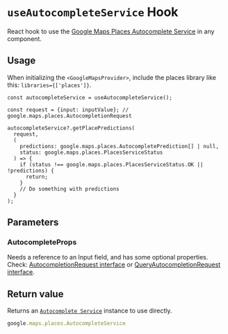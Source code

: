 # `useAutocompleteService` Hook

React hook to use the [Google Maps Places Autocomplete Service](https://developers.google.com/maps/documentation/javascript/reference/places-autocomplete-service) in any component.

## Usage

When initializing the `<GoogleMapsProvider>`, include the places library like this: `libraries={['places']}`.

```tsx
const autocompleteService = useAutocompleteService();

const request = {input: inputValue}; // google.maps.places.AutocompletionRequest

autocompleteService?.getPlacePredictions(
  request,
  (
    predictions: google.maps.places.AutocompletePrediction[] | null,
    status: google.maps.places.PlacesServiceStatus
  ) => {
    if (status !== google.maps.places.PlacesServiceStatus.OK || !predictions) {
      return;
    }
    // Do something with predictions
  }
);
```

## Parameters

### AutocompleteProps

Needs a reference to an Input field, and has some optional properties. Check: [AutocompletionRequest interface](https://developers.google.com/maps/documentation/javascript/reference/places-autocomplete-service#AutocompletionRequest) or [QueryAutocompletionRequest interface](https://developers.google.com/maps/documentation/javascript/reference/places-autocomplete-service#QueryAutocompletionRequest).

## Return value

Returns an [`Autocomplete Service`](https://developers.google.com/maps/documentation/javascript/reference/places-autocomplete-service) instance to use directly.

```TypeScript
google.maps.places.AutocompleteService
```
